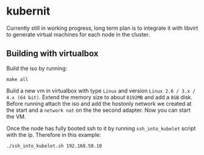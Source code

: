 # kubernit

Currently still in working progress, long term plan is to integrate it with libvirt to generate virtual machines for each node in the cluster.

## Building with virtualbox

Build the iso by running:

```
make all
```

Build a new vm in virtualbox with type `Linux` and version `Linux 2.6 / 3.x / 4.x (64 bit)`. Extend the memory size to about `8192MB` and add a `8GB` disk. Before running attach the iso and add the hostonly network we created at the start and a `network nat` on the the second adapter. Now you can start the VM.

Once the node has fully booted ssh to it by running `ssh_into_kubelet` script with the ip. Therefore in this example:

```
./ssh_into_kubelet.sh 192.168.58.10
```
